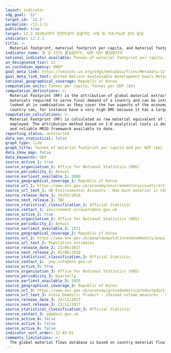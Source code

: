 ```yaml
---
layout: indicator
sdg_goal: '12'
target_id: '12.2'
permalink: /12-2-1/
published: true
target: 12.2 2030년까지 천연자원의 효율적인 사용 및 지속가능한 관리 달성
indicator: 12.2.1
title: >-
  Material footprint, material footprint per capita, and material footprint per GDP
indicator_name: 총 및 1인당 물질발자국, GDP 대비 물질발자국
national_indicator_available: Tonnes of material footprint per capita, and per GDP in million GBP (£)
un_designated_tier: II
un_custodian_agency: UNEP
goal_meta_link: https://unstats.un.org/sdgs/metadata/files/Metadata-12-02-01.pdf
goal_meta_link_text: United Nations Sustainable Development Goals Metadata (PDF 4.0 MB)
national_geographical_coverage: Republic of Korea
computation_units: Tonnes per capita, Tonnes per GDP (£m)
computation_definitions: >-
  Material Footprint (MF) is the attribution of global material extraction to domestic final demand of a country . The total material footprint is the sum of the material footprint for biomass, fossil fuels, metal ores and non-metal ores. MF consumption reports the amount of primary
  materials required to serve final demand of a country and can be interpreted as an indicator for the material standard of living/level of capitalization of an economy. Per-capita MF describes the average material use for final demand. Domestic Material Consumption (DMC) and MF need to be
  looked at in combination as they cover the two aspects of the economy, production and consumption (See indicators 8.4.2 and 12.2.2). The DMC reports the actual amount of material in an economy, MF the virtual amount required across the whole supply chain to service final demand. A
  country can, for instance have a very high DMC because it has a large primary production sector for export or a very low DMC because it has outsourced most of the material intensive industrial process to other countries. The material footprint corrects for both phenomena.
computation_calculations: >-
  Material Footprint (MF) is calculated as raw material equivalent of imports (RMEIM) plus domestic extraction (DE) minus raw material equivalents of exports (RMEEX). For the attribution of the primary material needs of final demand a global, multi-regional input-output (MRIO) framework is
  employed. The attribution method based on I-O analytical tools is described in detail in Wiedmann et al. 2015. It is based on the EORA MRIO framework developed by the University of Sydney, Australia (Lenzen et al. 2013) which is an internationally well-established and the most detailed
  and reliable MRIO framework available to date.
reporting_status: notstarted
data_non_statistical: false
graph_type: line
graph_title: Tonnes of material footprint per capita and per GDP (£m)
data_show_map: false
data_keywords: GDP
source_active_1: true
source_organisation_1: Office for National Statistics (ONS)
source_periodicity_1: Annual
source_earliest_available_1: 2000
source_geographical_coverage_1: Republic of Korea
source_url_1: https://www.ons.gov.uk/economy/environmentalaccounts/articles/ukenvironmentalaccountshowmuchmaterialistheukconsuming/ukenvironmentalaccountshowmuchmaterialistheukconsuming
source_url_text_1: UK Environmental Accounts - How much material is the UK consuming?
source_release_date_1: 29/02/2016
source_next_release_1: TBC
source_statistical_classification_1: Official Statistic 
source_contact_1: environment.accounts@ons.gov.uk
source_active_2: true
source_organisation_2: Office for National Statistics (ONS)
source_periodicity_2: Annual
source_earliest_available_2: 1971
source_geographical_coverage_2: Republic of Korea
source_url_2: https://www.ons.gov.uk/peoplepopulationandcommunity/populationandmigration/populationestimates
source_url_text_2: Population estimates
source_release_date_2: 22/06/2017
source_next_release_2: 01/06/2018
source_statistical_classification_2: Official Statistic 
source_contact_2:  pop.info@ons.gov.uk
source_active_3: true
source_organisation_3: Office for National Statistics (ONS)
source_periodicity_3: Quarterly
source_earliest_available_3: 1955
source_geographical_coverage_3: Republic of Korea
source_url_3: https://www.ons.gov.uk/economy/grossdomesticproductgdp/timeseries/abmi/pn2
source_url_text_3: Gross Domestic Product - chained volume measures - Seasonally adjusted £m
source_release_date_3: 23/11/2017
source_next_release_3: 22/12/2017
source_statistical_classification_3: Official Statistic 
source_contact_3: gdp@ons.gov.uk
source_active_4: false
source_active_5: false
source_active_6: false
indicator_sort_order: 12-02-01
comments_limitations: >-
  The global material flows database is based on country material flow accounts from the European Union and Japan and estimated data for the rest of the world.  Data follows the UN specification for this indicator. This indicator has been identified in collaboration with topic experts.
---
```

